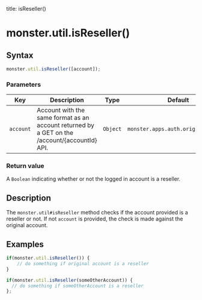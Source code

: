 title: isReseller()

# monster.util.isReseller()

## Syntax
```javascript
monster.util.isReseller([account]);
```

### Parameters
Key | Description | Type | Default | Required
:-: | --- | :-: | :-: | :-:
`account` | Account with the same format as an account returned by a GET on the /account/{accountId} API. | `Object` | `monster.apps.auth.originalAccount` | `false`

### Return value
A `Boolean` indicating whether or not the logged in account is a reseller.

## Description
The `monster.util#isReseller` method checks if the account provided is a reseller or not. If not `account` is provided, the check is made against the original account.

## Examples
```javascript
if(monster.util.isReseller()) {
	// do something if original account is a reseller
}

if(monster.util.isReseller(someOtherAccount)) {
  // do something if someOtherAccount is a reseller
};
```

[monster]: ../../monster.md
[util]: ../util.md

[object_literal]: https://developer.mozilla.org/en-US/docs/Web/JavaScript/Guide/Values,_variables,_and_literals#Object_literals
[boolean]: https://developer.mozilla.org/en-US/docs/Web/JavaScript/Guide/Grammar_and_types#Boolean_literals
